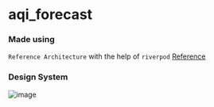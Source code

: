# aqi_forecast

### Made using
`Reference Architecture` with the help of `riverpod` [Reference](https://codewithandrea.com/articles/flutter-app-architecture-riverpod-introduction/)

### Design System
![image](https://github.com/user-attachments/assets/8dfd5750-8424-42aa-b9e7-81deb68c41cd)
